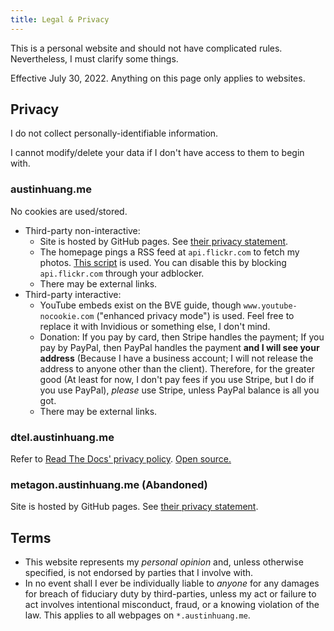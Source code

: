 ```yaml
---
title: Legal & Privacy
---
```


This is a personal website and should not have complicated rules. Nevertheless, I must clarify some things.

Effective July 30, 2022. Anything on this page only applies to websites.

## Privacy

I do not collect personally-identifiable information.

I cannot modify/delete your data if I don't have access to them to begin with.

### austinhuang.me

No cookies are used/stored.

* Third-party non-interactive:
    * Site is hosted by GitHub pages. See [their privacy statement](https://docs.github.com/en/github/site-policy/github-privacy-statement).
    * The homepage pings a RSS feed at `api.flickr.com` to fetch my photos. [This script](https://austinhuang.me/javascript-flickr-badge.min.js) is used. You can disable this by blocking `api.flickr.com` through your adblocker.
    * There may be external links.
* Third-party interactive:
    * YouTube embeds exist on the BVE guide, though `www.youtube-nocookie.com` ("enhanced privacy mode") is used. Feel free to replace it with Invidious or something else, I don't mind.
    * Donation: If you pay by card, then Stripe handles the payment; If you pay by PayPal, then PayPal handles the payment **and I will see your address** (Because I have a business account; I will not release the address to anyone other than the client). Therefore, for the greater good (At least for now, I don't pay fees if you use Stripe, but I do if you use PayPal), *please* use Stripe, unless PayPal balance is all you got.
    * There may be external links.

### dtel.austinhuang.me

Refer to [Read The Docs' privacy policy](https://docs.readthedocs.io/en/stable/privacy-policy.html). [Open source.](https://github.com/readthedocs/readthedocs.org)

### metagon.austinhuang.me (Abandoned)

Site is hosted by GitHub pages. See [their privacy statement](https://docs.github.com/en/github/site-policy/github-privacy-statement).

## Terms

* This website represents my *personal opinion* and, unless otherwise specified, is not endorsed by parties that I involve with.
* In no event shall I ever be individually liable to *anyone* for any damages for breach of fiduciary duty by third-parties, unless my act or failure to act involves intentional misconduct, fraud, or a knowing violation of the law. This applies to all webpages on `*.austinhuang.me`.